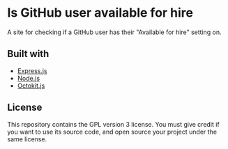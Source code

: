 # Is GitHub user available for hire

A site for checking if a GitHub user has their "Available for hire" setting on.

## Built with

- [Express.js](https://expressjs.com/)
- [Node.js](https://nodejs.org/en)
- [Octokit.js](https://github.com/octokit/octokit.js/)

## License

This repository contains the GPL version 3 license. You must give credit if you want to use its source code, and open source your project under the same license.

